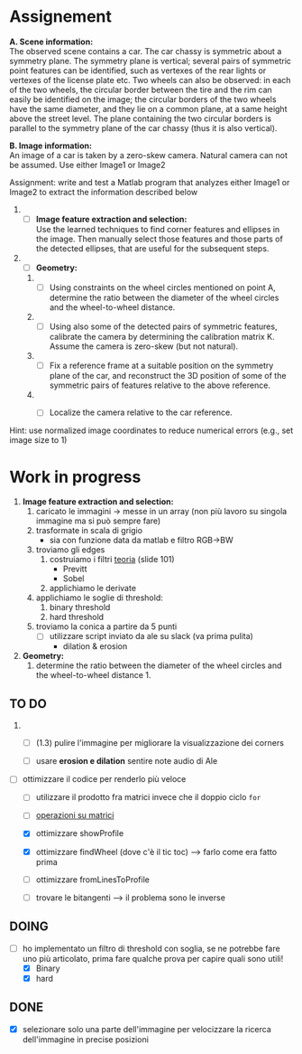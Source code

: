 # Assignement

**A. Scene information:**   
The observed scene contains a car. The car chassy is symmetric about a symmetry plane. The symmetry plane is vertical; several pairs of symmetric point features can be identified, such as vertexes of the rear lights or vertexes of the license plate etc.
Two wheels can also be observed: in each of the two wheels, the circular border between the tire and the rim can easily be identified on the image; the circular borders of the two wheels have the same diameter, and they lie on a common plane, at a same height above the street level. The plane containing the two circular borders is parallel to the symmetry plane of the car chassy (thus it is also vertical).

**B. Image information:**   
An image of a car is taken by a zero-skew camera. Natural camera can not be assumed. Use either Image1 or Image2   

Assignment: write and test a Matlab program that analyzes either Image1 or Image2 to extract the information described below

1. - [ ] **Image feature extraction and selection:**    
Use the learned techniques to find corner features and ellipses in the image. Then manually select those features and those parts of the detected ellipses, that are useful for the subsequent steps.
2. - [ ] **Geometry:**
    1. - [ ] Using constraints on the wheel circles mentioned on point A, determine the ratio between the diameter of the wheel circles and the wheel-to-wheel distance.
    2. - [ ] Using also some of the detected pairs of symmetric features, calibrate the camera by determining the calibration matrix K. Assume the camera is zero-skew (but not natural).
    3. - [ ] Fix a reference frame at a suitable position on the symmetry plane of the car, and reconstruct the 3D position of some of the symmetric pairs of features relative to the above reference.
    4. - [ ] Localize the camera relative to the car reference.


Hint: use normalized image coordinates to reduce numerical errors (e.g., set image size to 1)



# Work in progress
1. **Image feature extraction and selection:**  
    1. caricato le immagini -> messe in un array (non più lavoro su singola immagine ma si può sempre fare)
    2. trasformate in scala di grigio
        - sia con funzione data da matlab e filtro RGB->BW
    3.  troviamo gli  edges
        1. costruiamo i filtri [teoria](theory/2018_Digital_Image_Filters.pdf) (slide 101)
            - Previtt
            - Sobel
        2. applichiamo le derivate
    4. applichiamo le soglie di threshold:
        1. binary threshold
        2. hard threshold
    5. troviamo la conica a partire da 5 punti
        - [ ] utilizzare script inviato da ale su slack (va prima pulita)
            - dilation & erosion

2. **Geometry:**
    1. determine the ratio between the diameter of the wheel circles and the wheel-to-wheel distance
        1.


## TO DO
1. - [ ] (1.3) pulire l'immagine per migliorare la visualizzazione dei corners
    - [ ] usare **erosion e dilation** sentire note audio di Ale


- [ ] ottimizzare il codice per renderlo più veloce
    - [ ] utilizzare il prodotto fra matrici invece che il doppio ciclo `for`
    - [ ] [operazioni su matrici](https://it.mathworks.com/matlabcentral/answers/302402-how-to-select-some-part-of-a-matrix)
    - [x] ottimizzare showProfile
    - [x] ottimizzare findWheel (dove c'è il tic toc) --> farlo come era fatto prima
    - [ ] ottimizzare fromLinesToProfile
    - [ ] trovare le bitangenti --> il problema sono le inverse


## DOING
- [ ] ho implementato un filtro di threshold con soglia, se ne potrebbe fare uno più articolato, prima fare qualche prova per capire quali sono utili!
    - [x] Binary
    - [x] hard

## DONE
- [x] selezionare solo una parte dell'immagine per velocizzare la ricerca dell'immagine in precise posizioni
